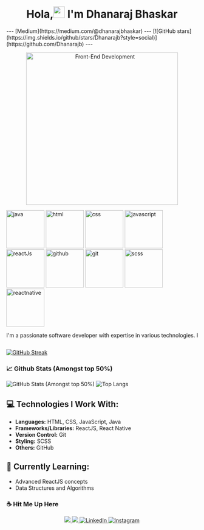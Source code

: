 <h1 align="center"> Hola,<img src="https://media.giphy.com/media/hvRJCLFzcasrR4ia7z/giphy.gif" width="30px"/> I'm Dhanaraj Bhaskar</h1> 
---
[Medium](https://medium.com/@dhanarajbhaskar)
---
[![GitHub stars](https://img.shields.io/github/stars/Dhanarajb?style=social)](https://github.com/Dhanarajb)
---

<p align="center">
  <img src="https://miro.medium.com/v2/resize:fit:1400/format:webp/1*qciKgKuGSCg3rSekbvTRxQ.gif" alt="Front-End Development" width="400">
</p>

<a href="https://docs.oracle.com/en/java/" style="display:inline-block; perspective: 1000px;">
    <img src="https://img.shields.io/badge/Java-007396?style=for-the-badge&logo=java&logoColor=white" alt="java" height="100" title="Java documentation" style="animation: flip 1s infinite;">
</a>
<a href="https://developer.mozilla.org/en-US/docs/Web/HTML" style="display:inline-block; perspective: 1000px;">
    <img src="https://img.shields.io/badge/HTML5-E34F26?style=for-the-badge&logo=html5&logoColor=white" alt="html" height="100" title="HTML5" style="animation: flip 1s infinite;">
</a>
<a href="https://developer.mozilla.org/en-US/docs/Web/CSS" style="display:inline-block; perspective: 1000px;">
    <img src="https://img.shields.io/badge/CSS3-1572B6?style=for-the-badge&logo=css3&logoColor=white" alt="css" height="100" title="CSS3" style="animation: flip 1s infinite;">
</a>
<a href="https://developer.mozilla.org/en-US/docs/Web/JavaScript" style="display:inline-block; perspective: 1000px;">
    <img src="https://img.shields.io/badge/JavaScript-F7DF1E?style=for-the-badge&logo=javascript&logoColor=black" alt="javascript" height="100" title="JavaScript" style="animation: flip 1s infinite;">
</a>
<a href="https://reactjs.org/" style="display:inline-block; perspective: 1000px;">
    <img src="https://img.shields.io/badge/React-61DAFB?style=for-the-badge&logo=react&logoColor=white" alt="reactJs" height="100" title="React" style="animation: flip 1s infinite;">
</a>
<a href="https://github.com/" style="display:inline-block; perspective: 1000px;">
    <img src="https://img.shields.io/badge/GitHub-100000?style=for-the-badge&logo=github&logoColor=white" alt="github" height="100" title="GitHub" style="animation: flip 1s infinite;">
</a>
<a href="https://git-scm.com/" style="display:inline-block; perspective: 1000px;">
    <img src="https://img.shields.io/badge/Git-F05032?style=for-the-badge&logo=git&logoColor=white" alt="git" height="100" title="Git" style="animation: flip 1s infinite;">
</a>
<a href="https://sass-lang.com/" style="display:inline-block; perspective: 1000px;">
    <img src="https://img.shields.io/badge/Sass-CC6699?style=for-the-badge&logo=sass&logoColor=white" alt="scss" height="100" title="SCSS" style="animation: flip 1s infinite;">
</a>
<a href="https://reactnative.dev/" style="display:inline-block; perspective: 1000px;">
    <img src="https://img.shields.io/badge/React_Native-61DAFB?style=for-the-badge&logo=react&logoColor=white" alt="reactnative" height="100" title="React Native" style="animation: flip 1s infinite;">
</a>








<div style="overflow: hidden;">
    <p style="white-space: nowrap; animation: slide 10s linear infinite;">
        I'm a passionate software developer with expertise in various technologies. Here's a glimpse of what I work with:
    </p>
</div>

[![GitHub Streak](http://github-readme-streak-stats.herokuapp.com?user=Dhanarajb)](https://git.io/streak-stats)  

### 📈 Github Stats (Amongst top 50%)
![GitHub Stats (Amongst top 50%)](https://github-readme-stats.vercel.app/api?username=Dhanarajb&show_icons=true&hide=issues,prs)
![Top Langs](https://github-readme-stats.vercel.app/api/top-langs/?username=Dhanarajb&layout=compact&langs_count=4)



## 💻 Technologies I Work With:

- **Languages:** HTML, CSS, JavaScript, Java
- **Frameworks/Libraries:** ReactJS, React Native
- **Version Control:** Git
- **Styling:** SCSS
- **Others:** GitHub

## 🌱 Currently Learning:

- Advanced ReactJS concepts
- Data Structures and Algorithms

### :coffee: Hit Me Up Here
<p align="center">
	<a href="https://github.com/Dhanarajb" alt="Github" title="github">
       <img src="https://img.shields.io/badge/For_More_Useful_Repos-15k?style=for-the-badge&color=2088FF&logo=github&logoColor=fff"/>
    </a>
    <a href="https://github.com/Dhanarajb/Dhanarajb" alt="Github Stars" title="Star Mark Repo">
        <img src="https://img.shields.io/badge/Shower_stars_if_you_like_my_repos-15k?style=for-the-badge&color=ffd000&logo=apachespark&logoColor=black"/>
    </a>
    <a href="https://www.linkedin.com/in/dhanaraj-bhaskar-532111b9/">
        <img src="https://img.shields.io/badge/For_Professional_Updates-15k?style=for-the-badge&color=0a66c2&logo=linkedin" alt="LinkedIn"/>
    </a>
    <a href="https://www.instagram.com/suman.ghosts/](https://www.instagram.com/dhanaraj_bhaskar/">
        <img src="https://img.shields.io/badge/For_Personal_Updates-2k?style=for-the-badge&color=E4405F&logo=instagram&logoColor=fff" alt="Instagram"/>
    </a>
</p>
